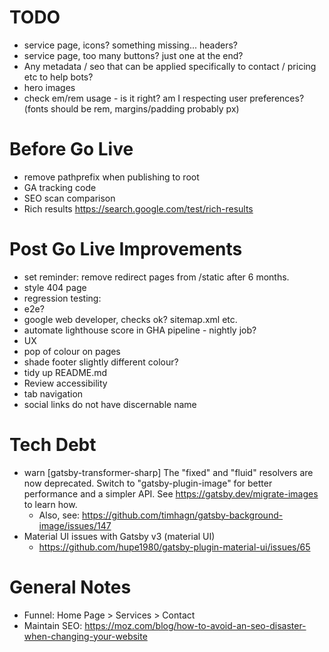 # TODO
- service page, icons? something missing... headers?
- service page, too many buttons? just one at the end?
- Any metadata / seo that can be applied specifically to contact / pricing etc to help bots?
- hero images
- check em/rem usage - is it right? am I respecting user preferences? (fonts should be rem, margins/padding probably px)

# Before Go Live
- remove pathprefix when publishing to root
- GA tracking code
- SEO scan comparison
- Rich results https://search.google.com/test/rich-results

# Post Go Live Improvements
 - set reminder: remove redirect pages from /static after 6 months.
- style 404 page
- regression testing:
 - e2e?
 - google web developer, checks ok? sitemap.xml etc.
 - automate lighthouse score in GHA pipeline - nightly job?
- UX
 - pop of colour on pages
 - shade footer slightly different colour?
 - tidy up README.md
 - Review accessibility
  - tab navigation
  - social links do not have discernable name  

 # Tech Debt
 - warn [gatsby-transformer-sharp] The "fixed" and "fluid" resolvers are now deprecated. Switch
to "gatsby-plugin-image" for better performance and a simpler API. See
https://gatsby.dev/migrate-images to learn how.
   - Also, see: https://github.com/timhagn/gatsby-background-image/issues/147
- Material UI issues with Gatsby v3 (material UI)
   - https://github.com/hupe1980/gatsby-plugin-material-ui/issues/65
# General Notes
- Funnel: Home Page > Services > Contact
- Maintain SEO: https://moz.com/blog/how-to-avoid-an-seo-disaster-when-changing-your-website
